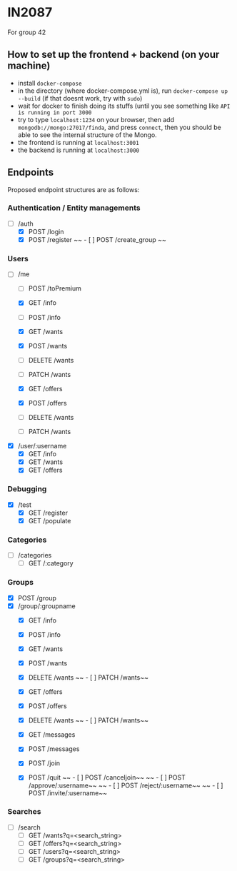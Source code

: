 # IN2087
For group 42

## How to set up the frontend + backend (on your machine)
- install `docker-compose`
- in the directory (where docker-compose.yml is), run `docker-compose up --build` (if that doesnt work, try with `sudo`)
- wait for docker to finish doing its stuffs (until you see something like `API is running in port 3000`
- try to type `localhost:1234` on your browser, then add `mongodb://mongo:27017/finda`, and press `connect`, then you should be able to see the internal structure of the Mongo.
- the frontend is running at `localhost:3001`
- the backend is running at `localhost:3000`

## Endpoints
Proposed endpoint structures are as follows:
### Authentication / Entity managements
- [ ] /auth
  - [x] POST /login
  - [x] POST /register
  ~~ - [ ] POST /create_group ~~
### Users
- [ ] /me
  - [ ] POST /toPremium
  - [x] GET /info
  - [ ] POST /info  

  - [x] GET /wants
  - [x] POST /wants
  - [ ] DELETE /wants
  - [ ] PATCH /wants

  - [x] GET /offers
  - [x] POST /offers
  - [ ] DELETE /wants
  - [ ] PATCH /wants


- [x] /user/:username
  - [x] GET /info
  - [x] GET /wants
  - [x] GET /offers

### Debugging
- [x] /test
   - [x] GET /register
   - [x] GET /populate

### Categories
- [ ] /categories
  - [ ] GET /:category
### Groups
- [x] POST /group
- [x] /group/:groupname
  - [x] GET /info
  - [x] POST /info

  - [x] GET /wants
  - [x] POST /wants
  - [x] DELETE /wants
~~  - [ ] PATCH /wants~~

  - [x] GET /offers
  - [x] POST /offers
  - [x] DELETE /wants
~~  - [ ] PATCH /wants~~

  - [x] GET /messages
  - [x] POST /messages

  - [x] POST /join
  - [x] POST /quit
~~  - [ ] POST /canceljoin~~
~~  - [ ] POST /approve/:username~~
~~  - [ ] POST /reject/:username~~
~~  - [ ] POST /invite/:username~~

### Searches
- [ ] /search
  - [ ] GET /wants?q=<search_string>
  - [ ] GET /offers?q=<search_string>
  - [ ] GET /users?q=<search_string>
  - [ ] GET /groups?q=<search_string>
